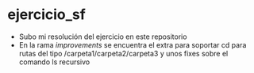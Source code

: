 # ejercicio_sf

- Subo mi resolución del ejercicio en este repositorio
- En la rama _improvements_ se encuentra el extra para soportar cd para rutas del tipo /carpeta1/carpeta2/carpeta3 y unos fixes sobre el comando ls recursivo
